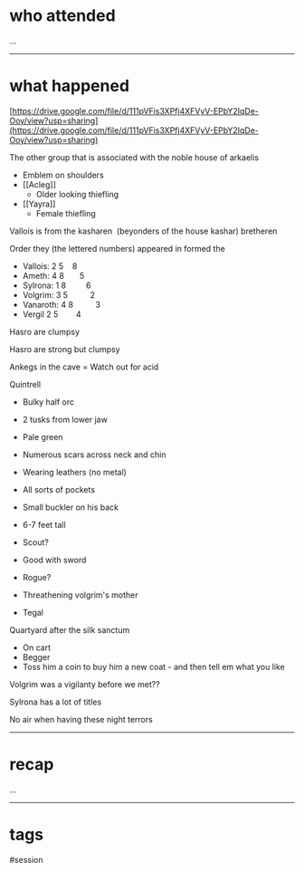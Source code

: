 # who attended

...

---
# what happened

[https://drive.google.com/file/d/111pVFis3XPfj4XFVyV-EPbY2IqDe-Ooy/view?usp=sharing](https://drive.google.com/file/d/111pVFis3XPfj4XFVyV-EPbY2IqDe-Ooy/view?usp=sharing)

The other group that is associated with the noble house of arkaelis

- Emblem on shoulders
- [[Acleg]]
	- Older looking thiefling
- [[Yayra]]
	- Female thiefling

Vallois is from the kasharen  (beyonders of the house kashar) bretheren

Order they (the lettered numbers) appeared in formed the

- Vallois: 2 5    8
- Ameth: 4 8       5
- Sylrona: 1 8         6
- Volgrim: 3 5          2
- Vanaroth: 4 8          3
- Vergil 2 5        4

Hasro are clumpsy

Hasro are strong but clumpsy

Ankegs in the cave = Watch out for acid

Quintrell

- Bulky half orc
- 2 tusks from lower jaw
- Pale green
- Numerous scars across neck and chin
- Wearing leathers (no metal)
- All sorts of pockets
- Small buckler on his back
- 6-7 feet tall

- Scout?
- Good with sword
- Rogue?
- Threathening volgrim's mother
- Tegal

Quartyard after the silk sanctum

- On cart
- Begger
- Toss him a coin to buy him a new coat - and then tell em what you like

Volgrim was a vigilanty before we met??

Sylrona has a lot of titles

No air when having these night terrors

---
# recap

...

---
# tags

#session